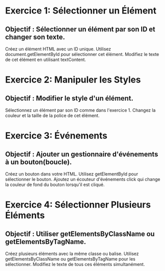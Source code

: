# Exercice 1: Sélectionner un Élément
## Objectif : Sélectionner un élément par son ID et changer son texte.

Créez un élément HTML avec un ID unique.
Utilisez document.getElementById pour sélectionner cet élément.
Modifiez le texte de cet élément en utilisant textContent.

# Exercice 2: Manipuler les Styles
## Objectif : Modifier le style d'un élément.

Sélectionnez un élément par son ID comme dans l'exercice 1.
Changez la couleur et la taille de la police de cet élément.

# Exercice 3: Événements
## Objectif : Ajouter un gestionnaire d'événements à un bouton(boucle).

Créez un bouton dans votre HTML.
Utilisez getElementById pour sélectionner le bouton.
Ajoutez un écouteur d'événements click qui change la couleur de fond du bouton lorsqu'il est cliqué.

# Exercice 4: Sélectionner Plusieurs Éléments
## Objectif : Utiliser getElementsByClassName ou getElementsByTagName.

Créez plusieurs éléments avec la même classe ou balise.
Utilisez getElementsByClassName ou getElementsByTagName pour les sélectionner.
Modifiez le texte de tous ces éléments simultanément.

<!-- Exercice 5: Création et Insertion d'Éléments
Objectif : Créer un nouvel élément et l'ajouter au DOM.

Créez un nouvel élément (par exemple, un div ou un p) en utilisant document.createElement.
Ajoutez du texte à cet élément.
Insérez cet élément dans le DOM à l'endroit souhaité.

Exercice 6: Manipulation des Attributs
Objectif : Modifier les attributs d'un élément (par exemple, href d'un lien).

Sélectionnez un élément (par exemple, un lien).
Utilisez getAttribute pour lire un attribut existant.
Modifiez cet attribut en utilisant setAttribute.


Exercice 7: Utilisation de innerHTML
Objectif : Modifier le contenu HTML d'un élément.

Sélectionnez un élément par son ID.
Modifiez son contenu HTML en utilisant innerHTML.
Ajoutez des éléments HTML (comme une liste ou un paragraphe) à l'intérieur de cet élément.

Exercice 8: Manipulation de Classes CSS
Objectif : Ajouter, enlever et basculer des classes CSS.

Créez un élément avec une classe CSS pré-définie.
Utilisez classList.add pour ajouter une nouvelle classe à cet élément.
Utilisez classList.remove pour enlever une classe.
Utilisez classList.toggle pour basculer une classe lors d'un événement, comme un clic.

Exercice 9: Manipulation Directe des Styles
Objectif : Modifier directement les styles d'un élément.

Sélectionnez un élément.
Modifiez différents styles CSS directement en utilisant element.style.property (par exemple, element.style.backgroundColor).

Exercice 10: Travailler avec setAttribute et getAttribute
Objectif : Utiliser setAttribute et getAttribute pour manipuler les attributs d'un élément, le "src" d'une image par exemple.

Sélectionnez un élément (comme un lien ou une image).
Utilisez getAttribute pour lire un de ses attributs.
Changez cet attribut avec setAttribute.

Exercice 11: Création et Manipulation de Listes
Objectif : Créer une liste dynamique et la manipuler.

Créez une liste ul ou ol vide dans votre HTML.
Utilisez JavaScript pour ajouter des éléments li à la liste en utilisant appendChild ou insertBefore. -->